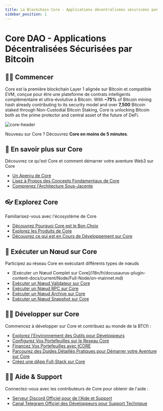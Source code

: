 ```yaml
---
title: La Blockchain Core - Applications décentralisées sécurisées par Bitcoin
sidebar_position: 1
---
```


# Core DAO - Applications Décentralisées Sécurisées par Bitcoin

## 👨‍💻 Commencer

Core est la première blockchain Layer 1 alignée sur Bitcoin et compatible EVM, conçue pour être une plateforme de contrats intelligents complémentaire et ultra-évolutive à Bitcoin. With **~75%** of Bitcoin mining hash already contributing to its security model and over **7,500** Bitcoin staked through Non-Custodial Bitcoin Staking, Core is unlocking Bitcoin both as the prime protector and central asset of the future of DeFi.

![core-header](../../../../static/img/core-header.png)

Nouveau sur Core ? Découvrez **Core en moins de 5 minutes**.

## 📔 En savoir plus sur Core

Découvrez ce qu'est Core et comment démarrer votre aventure Web3 sur Core

* [Un Aperçu de Core](/i18n/fr/docusaurus-plugin-content-docs/current/Learn/introduction/what-is-core-chain.md)
* [Lisez à Propos des Concepts Fondamentaux de Core](category/core-concepts)
* [Comprenez l'Architecture Sous-Jacente](/i18n/fr/docusaurus-plugin-content-docs/current/Learn/core-concepts/architecture.md)

## 👓 Explorez Core

Familiarisez-vous avec l'écosystème de Core

* [Découvrez Pourquoi Core est le Bon Choix](/i18n/fr/docusaurus-plugin-content-docs/current/Learn/introduction/why-core-chain.md)
* [Explorez les Produits de Core](category/products)
* [Découvrez ce qui est en Cours de Développement sur Core](https://coredao.org/explore/ecosystem)

## 🔌 Exécuter un Nœud sur Core

Participez au réseau Core en exécutant différents types de nœuds

* [Exécuter un Nœud Complet sur Core]/i18n/fr/docusaurus-plugin-content-docs/current/Node/Full-Node/on-mainnet.md)
* [Exécuter un Nœud Validateur sur Core](/i18n/fr/docusaurus-plugin-content-docs/current/Node/config/validator-node-config.md)
* [Exécuter un Nœud RPC sur Core](/i18n/fr/docusaurus-plugin-content-docs/current/Node/config/rpc-node-config.md)
* [Exécuter un Nœud Archive sur Core](/i18n/fr/docusaurus-plugin-content-docs/current/Node/config/archive-node-config.md)
* [Exécuter un Nœud Snapshot sur Core](/i18n/fr/docusaurus-plugin-content-docs/current/Node/config/snapshot-node-config.md)

## 👨‍🔧 Développer sur Core

Commencez à développer sur Core et contribuez au monde de la BTCfi :

* [Explorez l'Environnement des Outils pour Développeurs](/i18n/fr/docusaurus-plugin-content-docs/current/Dev-Guide/dev-tools.md)
* [Configurez Vos Portefeuilles sur le Reseau Core](/i18n/fr/docusaurus-plugin-content-docs/current/Dev-Guide/core-testnet-wallet-config.md)
* [Financez Vos Portefeuilles avec tCORE](/i18n/fr/docusaurus-plugin-content-docs/current/Dev-Guide/core-faucet.md)
* [Parcourez des Duides Détaillés Pratiques pour Démarrer votre Aventure sur Core](category/dev-guides)
* [Créez une dApp Full-Stack sur Core](/i18n/fr/docusaurus-plugin-content-docs/current/Dev-Guide/dapp-on-core.md)

## 🙋‍♀️ Aide & Support

Connectez-vous avec les contributeurs de Core pour obtenir de l'aide :

* [Serveur Discord Officiel pour de l'Aide et Support](https://discord.com/invite/coredaoofficial)
* [Canal Telegram Officiel des Développeurs pour Support Technique](https://t.me/CoreDAOTelegram)
